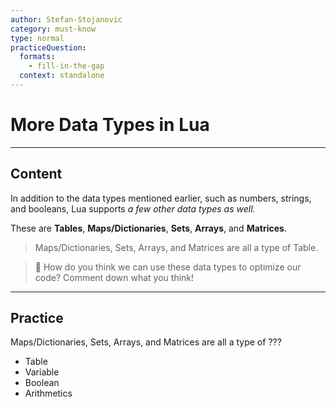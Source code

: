 ```yaml
---
author: Stefan-Stojanovic
category: must-know
type: normal
practiceQuestion:
  formats:
    - fill-in-the-gap
  context: standalone
---
```


# More Data Types in Lua

---
## Content

In addition to the data types mentioned earlier, such as numbers, strings, and booleans, Lua supports *a few other data types as well.*

These are **Tables**, **Maps/Dictionaries**, **Sets**, **Arrays**, and **Matrices**.

> Maps/Dictionaries, Sets, Arrays, and Matrices are all a type of Table.

> 💬 How do you think we can use these data types to optimize our code? Comment down what you think!

---

## Practice

Maps/Dictionaries, Sets, Arrays, and Matrices are all a type of ???

- Table
- Variable
- Boolean
- Arithmetics